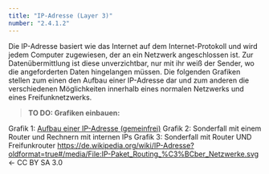 ```yaml
---
title: "IP-Adresse (Layer 3)"
number: "2.4.1.2"
---
```


Die IP-Adresse basiert wie das Internet auf dem Internet-Protokoll und wird jedem Computer zugewiesen, der an ein Netzwerk angeschlossen ist. Zur Datenübermittlung ist diese unverzichtbar, nur mit ihr weiß der Sender, wo die angeforderten Daten hingelangen müssen.
Die folgenden Grafiken stellen zum einen den Aufbau einer IP-Adresse dar und zum anderen die verschiedenen Möglichkeiten innerhalb eines normalen Netzwerks und eines Freifunknetzwerks.

> **TO DO: Grafiken einbauen:**

Grafik 1: [Aufbau einer IP-Adresse (gemeinfrei)](https://www.google.com/url?q=https://commons.wikimedia.org/wiki/File:Ipv4_address.svg?uselang%3Dde&sa=D&ust=1512041212881000&usg=AFQjCNF0X1hj2JV3c7K_f9mArT-CNEpghA)
Grafik 2: Sonderfall mit einem Router und Rechnern mit internen IPs
Grafik 3: Sonderfall mit Router UND Freifunkrouter
https://de.wikipedia.org/wiki/IP-Adresse?oldformat=true#/media/File:IP-Paket_Routing_%C3%BCber_Netzwerke.svg ← CC BY SA 3.0